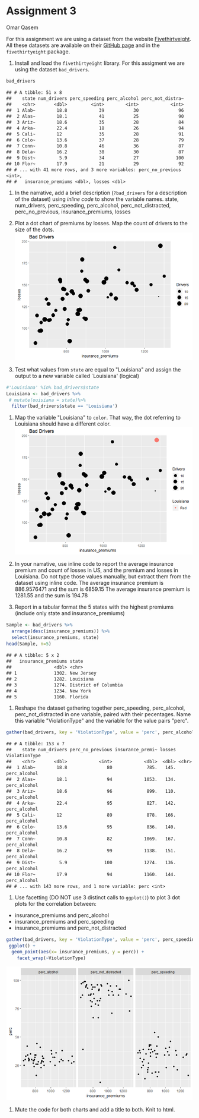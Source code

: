 Assignment 3
================

Omar Qasem

For this assignment we are using a dataset from the website [Fivethirtyeight](http://fivethirtyeight.com/). All these datasets are available on their [GitHub page](https://github.com/fivethirtyeight/data/) and in the `fivethirtyeight` package.

1.  Install and load the `fivethirtyeight` library. For this assigment we are using the dataset `bad_drivers`.

``` r
bad_drivers
```

    ## # A tibble: 51 x 8
    ##    state num_drivers perc_speeding perc_alcohol perc_not_distra~
    ##    <chr>       <dbl>         <int>        <int>            <int>
    ##  1 Alab~        18.8            39           30               96
    ##  2 Alas~        18.1            41           25               90
    ##  3 Ariz~        18.6            35           28               84
    ##  4 Arka~        22.4            18           26               94
    ##  5 Cali~        12              35           28               91
    ##  6 Colo~        13.6            37           28               79
    ##  7 Conn~        10.8            46           36               87
    ##  8 Dela~        16.2            38           30               87
    ##  9 Dist~         5.9            34           27              100
    ## 10 Flor~        17.9            21           29               92
    ## # ... with 41 more rows, and 3 more variables: perc_no_previous <int>,
    ## #   insurance_premiums <dbl>, losses <dbl>

1.  In the narrative, add a brief description (`?bad_drivers` for a description of the dataset) using *inline code* to show the variable names. state, num\_drivers, perc\_speeding, perc\_alcohol, perc\_not\_distracted, perc\_no\_previous, insurance\_premiums, losses

2.  Plot a dot chart of premiums by losses. Map the count of drivers to the size of the dots. ![](README_files/figure-markdown_github/unnamed-chunk-2-1.png)

3.  Test what values from `state` are equal to "Louisiana" and assign the output to a new variable called \`Louisiana' (logical)

``` r
#'Louisiana' %in% bad_drivers$state
Louisiana <- bad_drivers %>% 
 # mutate(ouisiana = state)%>%
  filter(bad_drivers$state == 'Louisiana')
```

1.  Map the variable "Louisiana" to `color`. That way, the dot referring to Louisiana should have a different color. ![](README_files/figure-markdown_github/unnamed-chunk-4-1.png)

2.  In your narrative, use inline code to report the average insurance premium and count of losses in US, and the premium and losses in Louisiana. Do not type those values manually, but extract them from the dataset using inline code. The average insurance premium is 886.9576471 and the sum is 6859.15 The average insurance premium is 1281.55 and the sum is 194.78

3.  Report in a tabular format the 5 states with the highest premiums (include only state and insurance\_premiums)

``` r
Sample <- bad_drivers %>%
  arrange(desc(insurance_premiums)) %>%
  select(insurance_premiums, state)
head(Sample, n=5)
```

    ## # A tibble: 5 x 2
    ##   insurance_premiums state               
    ##                <dbl> <chr>               
    ## 1              1302. New Jersey          
    ## 2              1282. Louisiana           
    ## 3              1274. District of Columbia
    ## 4              1234. New York            
    ## 5              1160. Florida

1.  Reshape the dataset gathering together perc\_speeding, perc\_alcohol, perc\_not\_distracted in one variable, paired with their pecentages. Name this variable "ViolationType" and the variable for the value pairs "perc".

``` r
gather(bad_drivers, key = 'ViolationType', value = 'perc', perc_alcohol, perc_speeding, perc_not_distracted)
```

    ## # A tibble: 153 x 7
    ##    state num_drivers perc_no_previous insurance_premi~ losses ViolationType
    ##    <chr>       <dbl>            <int>            <dbl>  <dbl> <chr>        
    ##  1 Alab~        18.8               80             785.   145. perc_alcohol 
    ##  2 Alas~        18.1               94            1053.   134. perc_alcohol 
    ##  3 Ariz~        18.6               96             899.   110. perc_alcohol 
    ##  4 Arka~        22.4               95             827.   142. perc_alcohol 
    ##  5 Cali~        12                 89             878.   166. perc_alcohol 
    ##  6 Colo~        13.6               95             836.   140. perc_alcohol 
    ##  7 Conn~        10.8               82            1069.   167. perc_alcohol 
    ##  8 Dela~        16.2               99            1138.   151. perc_alcohol 
    ##  9 Dist~         5.9              100            1274.   136. perc_alcohol 
    ## 10 Flor~        17.9               94            1160.   144. perc_alcohol 
    ## # ... with 143 more rows, and 1 more variable: perc <int>

1.  Use facetting (DO NOT use 3 distinct calls to `ggplot()`) to plot 3 dot plots for the correlation between:

-   insurance\_premiums and perc\_alcohol
-   insurance\_premiums and perc\_speeding
-   insurance\_premiums and perc\_not\_distracted

``` r
gather(bad_drivers, key = 'ViolationType', value = 'perc', perc_speeding, perc_alcohol, perc_not_distracted) %>%
 ggplot() +
  geom_point(aes(x= insurance_premiums, y = perc)) +
    facet_wrap(~ViolationType)
```

![](README_files/figure-markdown_github/unnamed-chunk-7-1.png)

1.  Mute the code for both charts and add a title to both. Knit to html.
